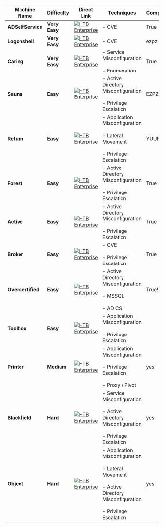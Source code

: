 | **Machine Name**  | **Difficulty** | **Direct Link**                                                                                                                                                       | **Techniques**                                                                                                                                | Completed |
| ----------------- | -------------- | --------------------------------------------------------------------------------------------------------------------------------------------------------------------- | --------------------------------------------------------------------------------------------------------------------------------------------- | --------- |
| **ADSelfService** | **Very Easy**  | [![](https://enterprise.hackthebox.com/images/HTB-favicon/favicon-16x16.png)HTB Enterprise](https://enterprise.hackthebox.com/dedicated-lab-profile/machine/1805/448) | - CVE                                                                                                                                         | True      |
| **Logonshell**    | **Very Easy**  | [![](https://enterprise.hackthebox.com/images/HTB-favicon/favicon-16x16.png)HTB Enterprise](https://enterprise.hackthebox.com/dedicated-lab-profile/machine/1805/626) | - CVE                                                                                                                                         | ezpz      |
| **Caring**        | **Very Easy**  | [![](https://enterprise.hackthebox.com/images/HTB-favicon/favicon-16x16.png)HTB Enterprise](https://enterprise.hackthebox.com/dedicated-lab-profile/machine/1805/305) | - Service Misconfiguration<br>    <br>- Enumeration                                                                                           | True      |
| **Sauna**         | **Easy**       | [![](https://enterprise.hackthebox.com/images/HTB-favicon/favicon-16x16.png)HTB Enterprise](https://enterprise.hackthebox.com/dedicated-lab-profile/machine/1805/229) | - Active Directory Misconfiguration<br>    <br>- Privilege Escalation                                                                         | EZPZ      |
| **Return**        | **Easy**       | [![](https://enterprise.hackthebox.com/images/HTB-favicon/favicon-16x16.png)HTB Enterprise](https://enterprise.hackthebox.com/dedicated-lab-profile/machine/1805/401) | - Application Misconfiguration<br>    <br>- Lateral Movement<br>    <br>- Privilege Escalation                                                | YUUP      |
| **Forest**        | **Easy**       | [![](https://enterprise.hackthebox.com/images/HTB-favicon/favicon-16x16.png)HTB Enterprise](https://enterprise.hackthebox.com/dedicated-lab-profile/machine/1805/212) | - Active Directory Misconfiguration<br>    <br>- Privilege Escalation                                                                         | True      |
| **Active**        | **Easy**       | [![](https://enterprise.hackthebox.com/images/HTB-favicon/favicon-16x16.png)HTB Enterprise](https://enterprise.hackthebox.com/dedicated-lab-profile/machine/1805/148) | - Active Directory Misconfiguration<br>    <br>- Privilege Escalation                                                                         | True      |
| **Broker**        | **Easy**       | [![](https://enterprise.hackthebox.com/images/HTB-favicon/favicon-16x16.png)HTB Enterprise](https://enterprise.hackthebox.com/dedicated-lab-profile/machine/1805/817) | - CVE<br>    <br>- Privilege Escalation                                                                                                       | True      |
| **Overcertified** | **Easy**       | [![](https://enterprise.hackthebox.com/images/HTB-favicon/favicon-16x16.png)HTB Enterprise](https://enterprise.hackthebox.com/dedicated-lab-profile/machine/1805/739) | - Active Directory Misconfiguration<br>    <br>- MSSQL<br>    <br>- AD CS                                                                     | True!     |
| **Toolbox**       | **Easy**       | [![](https://enterprise.hackthebox.com/images/HTB-favicon/favicon-16x16.png)HTB Enterprise](https://enterprise.hackthebox.com/dedicated-lab-profile/machine/1805/339) | - Application Misconfiguration<br>    <br>- Privilege Escalation                                                                              |           |
| **Printer**       | **Medium**     | [![](https://enterprise.hackthebox.com/images/HTB-favicon/favicon-16x16.png)HTB Enterprise](https://enterprise.hackthebox.com/dedicated-lab-profile/machine/1805/301) | - Application Misconfiguration<br>    <br>- Privilege Escalation<br>    <br>- Proxy / Pivot                                                   | yes       |
| **Blackfield**    | **Hard**       | [![](https://enterprise.hackthebox.com/images/HTB-favicon/favicon-16x16.png)HTB Enterprise](https://enterprise.hackthebox.com/dedicated-lab-profile/machine/1805/255) | - Service Misconfiguration<br>    <br>- Active Directory Misconfiguration<br>    <br>- Privilege Escalation                                   | yes       |
| **Object**        | **Hard**       | [![](https://enterprise.hackthebox.com/images/HTB-favicon/favicon-16x16.png)HTB Enterprise](https://enterprise.hackthebox.com/dedicated-lab-profile/machine/1805/366) | - Application Misconfiguration<br>    <br>- Lateral Movement<br>    <br>- Active Directory Misconfiguration<br>    <br>- Privilege Escalation | yes       |